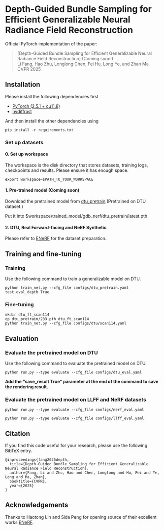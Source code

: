 # Depth-Guided Bundle Sampling for Efficient Generalizable Neural Radiance Field Reconstruction

Official PyTorch implementation of the paper:

> [Depth-Guided Bundle Sampling for Efficient Generalizable Neural Radiance Field Reconstruction] (Coming soon!) \
> Li Fang, Hao Zhu, Longlong Chen, Fei Hu, Long Ye, and Zhan Ma \
> CVPR 2025

## Installation
Please install the following dependencies first
- [PyTorch (2.5.1 + cu11.8)](https://pytorch.org/get-started/previous-versions/)
- [nvdiffrast](https://nvlabs.github.io/nvdiffrast/)

And then install the other dependencies using
```
pip install -r requirements.txt
```

### Set up datasets

#### 0. Set up workspace
The workspace is the disk directory that stores datasets, training logs, checkpoints and results. Please ensure it has enough space. 
```
export workspace=$PATH_TO_YOUR_WORKSPACE
```
   
#### 1. Pre-trained model (Coming soon)

Download the pretrained model from [dtu_pretrain](https://drive.google.com/drive/folders/1mPbNpBnIYIbC-5wlbGSkx8kXefZMZ4Re?usp=drive_link) (Pretrained on DTU dataset.)

Put it into $workspace/trained_model/gdb_nerf/dtu_pretrain/latest.pth

#### 2. DTU, Real Forward-facing and NeRF Synthetic
Please refer to [ENeRF](https://github.com/zju3dv/enerf) for the dataset preparation.

## Training and fine-tuning

### Training
Use the following command to train a generalizable model on DTU.
```
python train_net.py --cfg_file configs/dtu_pretrain.yaml test.eval_depth True
```

### Fine-tuning

```
mkdir dtu_ft_scan114
cp dtu_pretrain/233.pth dtu_ft_scan114
python train_net.py --cfg_file configs/dtu/scan114.yaml
```

## Evaluation

### Evaluate the pretrained model on DTU

Use the following command to evaluate the pretrained model on DTU.
```
python run.py --type evaluate --cfg_file configs/dtu_eval.yaml
```

**Add the "save_result True" parameter at the end of the command to save the rendering result.**

### Evaluate the pretrained model on LLFF and NeRF datasets

```
python run.py --type evaluate --cfg_file configs/nerf_eval.yaml
```

```
python run.py --type evaluate --cfg_file configs/llff_eval.yaml
```

## Citation

If you find this code useful for your research, please use the following BibTeX entry.

```
@inproceedings{fang2025depth,
  title={Depth-Guided Bundle Sampling for Efficient Generalizable Neural Radiance Field Reconstruction},
  author={Fang, Li and Zhu, Hao and Chen, Longlong and Hu, Fei and Ye, Long and Ma, Zhan},
  booktitle={CVPR},
  year={2025}
}
```

## Acknowledgements
Thanks to Haotong Lin and Sida Peng for opening source of their excellent works [ENeRF](https://github.com/zju3dv/enerf/).
